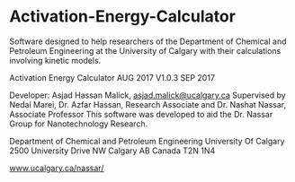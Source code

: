 # Activation-Energy-Calculator
Software designed to help researchers of the Department of Chemical and Petroleum Engineering at the University of Calgary with their calculations involving kinetic models.

Activation Energy Calculator
AUG 2017
V1.0.3 SEP 2017

Developer: Asjad Hassan Malick,  asjad.malick@ucalgary.ca
Supervised by Nedal Marei, Dr. Azfar Hassan, Research Associate
and Dr. Nashat Nassar, Associate Professor
This software was developed to aid the Dr. Nassar Group for Nanotechnology Research.

Department of Chemical and Petroleum Engineering
University Of Calgary
2500 University Drive NW
Calgary AB Canada  T2N 1N4

www.ucalgary.ca/nassar/
